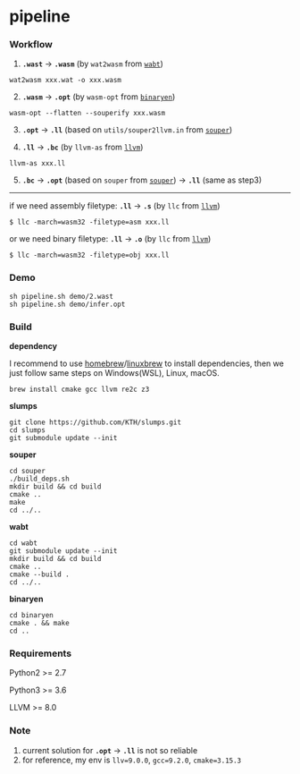 # pipeline

### Workflow

1. __`.wast`__ →  __`.wasm`__ (by `wat2wasm` from [`wabt`](https://github.com/WebAssembly/wabt))

`wat2wasm xxx.wat -o xxx.wasm`

2. __`.wasm`__ →  __`.opt`__ (by `wasm-opt` from [`binaryen`](https://github.com/WebAssembly/binaryen))

`wasm-opt --flatten --souperify xxx.wasm`

3. __`.opt`__ → __`.ll`__ (based on `utils/souper2llvm.in` from [`souper`](https://github.com/google/souper))

4. __`.ll`__ → __`.bc`__ (by `llvm-as` from [`llvm`](https://llvm.org/docs/index.html))

`llvm-as xxx.ll`

5. __`.bc`__ → __`.opt`__ (based on `souper` from [`souper`](https://github.com/google/souper)) → __`.ll`__ (same as step3)

----

if we need assembly filetype:
__`.ll`__ → __`.s`__ (by `llc` from [`llvm`](https://llvm.org/docs/index.html))
```
$ llc -march=wasm32 -filetype=asm xxx.ll
```
or we need binary filetype:
__`.ll`__ → __`.o`__ (by `llc` from [`llvm`](https://llvm.org/docs/index.html))
```
$ llc -march=wasm32 -filetype=obj xxx.ll
```

### Demo
```
sh pipeline.sh demo/2.wast
sh pipeline.sh demo/infer.opt
```

### Build

__dependency__

I recommend to use [homebrew](https://brew.sh/)/[linuxbrew](https://docs.brew.sh/Homebrew-on-Linux) to install dependencies, then we just follow same steps on Windows(WSL), Linux, macOS.
```
brew install cmake gcc llvm re2c z3
```

__slumps__

```
git clone https://github.com/KTH/slumps.git
cd slumps
git submodule update --init
```

__souper__

```
cd souper
./build_deps.sh
mkdir build && cd build
cmake ..
make
cd ../..
```

__wabt__

```
cd wabt
git submodule update --init
mkdir build && cd build
cmake ..
cmake --build .
cd ../..
```

__binaryen__

```
cd binaryen
cmake . && make
cd ..
```

### Requirements

Python2 >= 2.7

Python3 >= 3.6

LLVM >= 8.0

### Note
1. current solution for __`.opt`__ → __`.ll`__ is not so reliable
2. for reference, my env is `llv=9.0.0`, `gcc=9.2.0`, `cmake=3.15.3`
